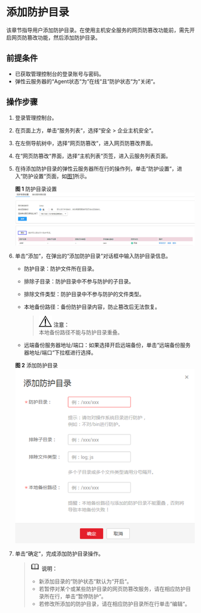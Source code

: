 # 添加防护目录<a name="hss_01_0083"></a>

该章节指导用户添加防护目录。在使用主机安全服务的网页防篡改功能前，需先开启网页防篡改功能，然后添加防护目录。

## 前提条件<a name="section2256777914731"></a>

-   已获取管理控制台的登录账号与密码。
-   弹性云服务器的“Agent状态“为“在线“且“防护状态“为“关闭“。

## 操作步骤<a name="section10615432131812"></a>

1.  登录管理控制台。
2.  在页面上方，单击“服务列表“，选择“安全  \>  企业主机安全“。
3.  在左侧导航树中，选择“网页防篡改“，进入网页防篡改界面。
4.  在“网页防篡改“界面，选择“主机列表“页签，进入云服务列表页面。
5.  在待添加防护目录的弹性云服务器所在行的操作列，单击“防护设置“，进入“防护设置“页面，如[图1](#fig976616191451)所示。

    **图 1**  防护目录设置<a name="fig976616191451"></a>  
    ![](figures/防护目录设置.png "防护目录设置")

6.  单击“添加“，在弹出的“添加防护目录“对话框中输入防护目录信息。

    -   防护目录：防护文件所在目录。
    -   排除子目录：防护目录中不参与防护的子目录。
    -   排除文件类型：防护目录中不参与防护的文件类型。
    -   本地备份路径：备份防护目录内容，防止篡改后无法恢复。

        >![](public_sys-resources/icon-notice.gif) **注意：**   
        >本地备份路径不能与防护目录重叠。  

    -   远端备份服务器地址/端口：如果选择开启远端备份，单击“远端备份服务器地址/端口“下拉框进行选择。

    **图 2**  添加防护目录<a name="fig3727449092624"></a>  
    ![](figures/添加防护目录.png "添加防护目录")

7.  单击“确定“，完成添加防护目录操作。

    >![](public_sys-resources/icon-note.gif) **说明：**   
    >-   新添加目录的“防护状态“默认为“开启“。  
    >-   若暂停对某个或某些防护目录的网页防篡改服务，请在相应防护目录所在行，单击“暂停防护“。  
    >-   若修改所添加的防护目录，请在相应防护目录所在行单击“编辑“。  


